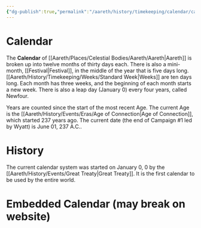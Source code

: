 ```yaml
---
{"dg-publish":true,"permalink":"/aareth/history/timekeeping/calendar/calendar/"}
---
```



# Calendar
The **Calendar** of [[Aareth/Places/Celestial Bodies/Aareth/Aareth\|Aareth]] is broken up into twelve months of thirty days each. There is also a mini-month, [[Festival\|Festival]], in the middle of the year that is five days long. [[Aareth/History/Timekeeping/Weeks/Standard Week\|Weeks]] are ten days long. Each month has three weeks, and the beginning of each month starts a new week. There is also a leap day (January 0) every four years, called Newfour.

Years are counted since the start of the most recent Age. The current Age is the [[Aareth/History/Events/Eras/Age of Connection\|Age of Connection]], which started 237 years ago. The current date (the end of Campaign #1 led by Wyatt) is June 01, 237 A.C.. 

# History
The current calendar system was started on January 0, 0 by the [[Aareth/History/Events/Great Treaty\|Great Treaty]]. It is the first calendar to be used by the entire world.

# Embedded Calendar (may break on website)
```calendarium
```